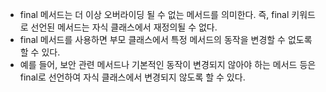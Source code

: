 - final 메서드는 더 이상 오버라이딩 될 수 없는 메서드를 의미한다. 즉, final 키워드로 선언된 메서드는 자식 클래스에서 재정의될 수 없다.
- final 메서드를 사용하면 부모 클래스에서 특정 메서드의 동작을 변경할 수 없도록 할 수 있다.
- 예를 들어, 보안 관련 메서드나 기본적인 동작이 변경되지 않아야 하는 메서드 등은 final로 선언하여 자식 클래스에서 변경되지 않도록 할 수 있다.